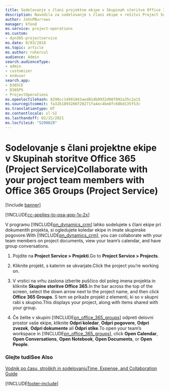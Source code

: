 ```yaml
---
title: Sodelovanje s člani projektne ekipe v Skupinah storitve Office 365
description: Navodila za sodelovanje s člani ekipe v rešitvi Project Service v Skupinah storitve Office 365
author: JohnPBurrows
manager: kfend
ms.service: project-operations
ms.custom:
- dyn365-projectservice
ms.date: 8/03/2018
ms.topic: article
ms.author: ruhercul
audience: Admin
search.audienceType:
- admin
- customizer
- enduser
search.app:
- D365CE
- D365PS
- ProjectOperations
ms.openlocfilehash: 8290cc14991843aed814b0932d98f892a35c2a15
ms.sourcegitcommit: fa32b1893286f20271fa4ec4be8fc68bd135f53c
ms.translationtype: HT
ms.contentlocale: sl-SI
ms.lasthandoff: 02/15/2021
ms.locfileid: "5290829"
---
```

# <a name="collaborate-with-your-project-team-members-with-office-365-groups-project-service"></a><span data-ttu-id="dcb9b-103">Sodelovanje s člani projektne ekipe v Skupinah storitve Office 365 (Project Service)</span><span class="sxs-lookup"><span data-stu-id="dcb9b-103">Collaborate with your project team members with Office 365 Groups (Project Service)</span></span>

[!include [banner](../includes/psa-now-project-operations.md)]

[!INCLUDE[cc-applies-to-psa-app-1x-2x](../includes/cc-applies-to-psa-app-1x-2x.md)]

<span data-ttu-id="dcb9b-104">V programu [!INCLUDE[pn_dynamics_crm](../includes/pn-dynamics-crm.md)] lahko sodelujete s člani ekipe pri dokumentih projekta, si ogledujete koledar ekipe in imate skupinske pogovore.</span><span class="sxs-lookup"><span data-stu-id="dcb9b-104">With [!INCLUDE[pn_dynamics_crm](../includes/pn-dynamics-crm.md)], you can collaborate with your team members on project documents, view your team’s calendar, and have group conversations.</span></span>  
  
1. <span data-ttu-id="dcb9b-105">Pojdite na **Project Service > Projekti**.</span><span class="sxs-lookup"><span data-stu-id="dcb9b-105">Go to **Project Service > Projects**.</span></span>  
  
2. <span data-ttu-id="dcb9b-106">Kliknite projekt, s katerim se ukvarjate.</span><span class="sxs-lookup"><span data-stu-id="dcb9b-106">Click the project you’re working on.</span></span>  
  
3. <span data-ttu-id="dcb9b-107">V vrstici na vrhu zaslona izberite puščico dol poleg imena projekta in kliknite **Skupine storitve Office 365**.</span><span class="sxs-lookup"><span data-stu-id="dcb9b-107">In the bar across the top of the screen, select the down arrow next to the project name, and then click **Office 365 Groups**.</span></span> <span data-ttu-id="dcb9b-108">S tem se prikaže projekt z elementi, ki so v skupni rabi s skupino.</span><span class="sxs-lookup"><span data-stu-id="dcb9b-108">This displays your project, along with items shared with your group.</span></span>  
  
4. <span data-ttu-id="dcb9b-109">Če želite v skupini [!INCLUDE[pn_office_365_groups](../includes/pn-office-365-groups.md)] odpreti delovni prostor vaše ekipe, kliknite **Odpri koledar**, **Odpri pogovore**, **Odpri zvezek**, **Odpri dokumente** ali **Odpri stike**.</span><span class="sxs-lookup"><span data-stu-id="dcb9b-109">To open your team’s workspace in [!INCLUDE[pn_office_365_groups](../includes/pn-office-365-groups.md)], click **Open Calendar**, **Open Conversations**, **Open Notebook**, **Open Documents**, or **Open People**.</span></span>  
  
### <a name="see-also"></a><span data-ttu-id="dcb9b-110">Glejte tudi</span><span class="sxs-lookup"><span data-stu-id="dcb9b-110">See Also</span></span>  
 [<span data-ttu-id="dcb9b-111">Vodnik po času, stroških in sodelovanju</span><span class="sxs-lookup"><span data-stu-id="dcb9b-111">Time, Expense, and Collaboration Guide</span></span>](../psa/time-expense-collaboration-guide.md)


[!INCLUDE[footer-include](../includes/footer-banner.md)]